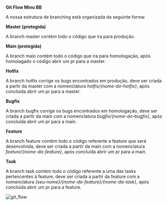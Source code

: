 **Git Flow Minu BB**

A nossa estrutura de branching está organizada da seguinte forma:


**Master (protegida)**

A branch master contém todo o código que ira para produção.

**Main (protegida)**

A branch main contém todo o código que ira para homologação, após homolagado o código abrir um pr para a master.

**Hotfix**

A branch hotfix corrige os bugs encontrados em produção, deve ser criada a partir da master com a nomenclatura _hotfix/{nome-do-hotfix}_, após concluída abrir um pr para a master.

**Bugfix**

A branch bugfix corrige os bugs encontrados em homologação, deve ser criada a partir da main com a nomenclatura _bugfix/{nome-do-bugfix}_, após concluída abrir um pr para a main.

**Feature**

A branch feature contém todo o código referente a feature que será desenvolvida, deve ser criada a partir da main com a nomenclatura _feature/{nome-da-feature}_, após concluída abrir um pr para a main.

**Task**

A branch task contém todo o código referente a uma das tasks pertencentes à feature, deve ser criada a partir da feature com a nomenclatura _{seu-nome}/{nome-da-feature}/{nome-da-task}_, após concluída abrir um pr para a feature.

![git_flow](https://user-images.githubusercontent.com/84921883/180483782-5f6476b1-3832-4a2d-a71e-d4e64a896ed1.png)
